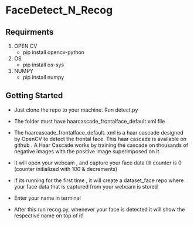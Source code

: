 # FaceDetect_N_Recog

## Requirments
   1. OPEN CV 
      * pip install opencv-python
   2. OS 
      * pip install os-sys
   3. NUMPY  
      * pip install numpy
   
   

## Getting Started
   * Just clone the repo to your machine. Run detect.py
   * The folder must have haarcascade_frontalface_default.xml file
   * The haarcascade_frontalface_default. xml is a haar cascade designed by OpenCV to detect the frontal face. This haar cascade is available on github . A Haar Cascade works by training the cascade on thousands of negative images with the positive image superimposed on it.

   * It will open your webcam , and capture your face data till counter is 0 (counter initialized with 100 & decrements)
   * If its running for the first time , it will create a dataset_face repo where your face data that is captured         from your webcam is stored
   * Enter your name in terminal
   * After this run recog.py, whenever your face is detected it will show the respective name on top of it!
